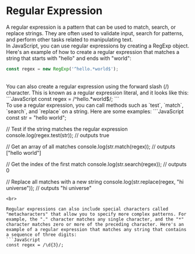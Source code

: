 # Regular Expression
A regular expression is a pattern that can be used to match, search, or replace strings. 
They are often used to validate input, search for patterns, and perform other tasks related to manipulating text.
<br>
In JavaScript, you can use regular expressions by creating a RegExp object. Here's an example of how to create a regular expression that matches a string that starts with "hello" and ends with "world":
```JavaScript
const regex = new RegExp('^hello.*world$');
```
<br>
You can also create a regular expression using the forward slash (/) character. This is known as a regular expression literal, and it looks like this:
```JavaScript
const regex = /^hello.*world$/;
```
<br>
To use a regular expression, you can call methods such as `test`, `match`, `search`, and `replace` on a string. Here are some examples:
```JavaScript
const str = "hello world";

// Test if the string matches the regular expression
console.log(regex.test(str)); // outputs true

// Get an array of all matches
console.log(str.match(regex)); // outputs ["hello world"]

// Get the index of the first match
console.log(str.search(regex)); // outputs 0

// Replace all matches with a new string
console.log(str.replace(regex, "hi universe")); // outputs "hi universe"
```
<br>

Regular expressions can also include special characters called "metacharacters" that allow you to specify more complex patterns. For example, the "." character matches any single character, and the "*" character matches zero or more of the preceding character. Here's an example of a regular expression that matches any string that contains a sequence of three digits:
```JavaScript
const regex = /\d{3}/;
```

